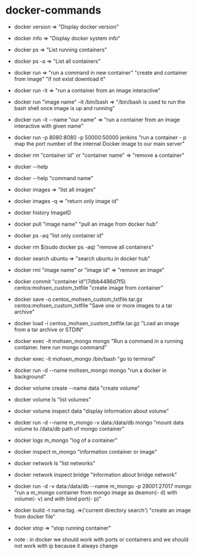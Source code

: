 
# docker-commands

* docker version => "Display docker version"
* docker info => "Display docker system info"
* docker ps => "List running containers"
* docker ps -a => "List all containers"
* docker run  => "run a command in new container" "create and container from image" "if not exist download it"
* docker run -it  => "run a container from an image interactive"
* docker run "image name" –it /bin/bash  => "/bin/bash is used to run the bash shell once image is up and running"
* docker run -it --name "our name" => "run a container from an image interactive with given name"
* docker run -p 8080:8080 -p 50000:50000 jenkins "run a container  - p map the port number of the internal Docker image to our main server" 
* docker rm "container id" or "container name" => "remove a container"
* docker --help
* docker --help "command name"
* docker images => "list all images"
* docker images -q => "return only image id"
* docker history ImageID 
* docker pull "image name" "pull an image from docker hub"
* docker ps -aq "list only container id"
* docker rm $(sudo docker ps -aq) "remove all containers"
* docker search ubuntu => "search ubuntu in docker hub"
* docker rmi "image name" or "image id" => "remove an image"
* docker commit  "container id"(7dbb4486d7f5) centos:mohsen_custom_txtfile  "create image from container"
* docker save -o centos_mohsen_custom_txtfile.tar.gz centos:mohsen_custom_txtfile "Save one or more images to a tar archive"
* docker load -i centos_mohsen_custom_txtfile.tar.gz "Load an image from a tar archive or STDIN"
* docker exec -it mohsen_mongo mongo "Run a command in a running container. here run mongo command"
* docker exec -it mohsen_mongo /bin/bash  "go to terminal"
* docker run -d --name mohsen_mongo mongo "run a docker in background"
* docker volume create --name data "create volume"
* docker volume ls "list volumes"
* docker volume inspect data "display information about volume"
* docker run -d --name m_mongo -v data:/data/db mongo "mount data volume to /data/db path of mongo container"
* docker logs m_mongo "log of a container"
* docker inspect m_mongo "information container or image"
* docker network ls "list networks"
* docker network inspect bridge "information about bridge network"
* docker run -d -v data:/data/db --name m_mongo -p 28001:27017 mongo "run a m_mongo container from mongo image as deamon(- d) with volume(- v) and with bind port(- p)" 
* docker build -t name:tag .=>('current directory search') "create an image from docker file"
* docker stop => "stop running container"

* note : in docker we should work with ports or containers and we should not work with ip because it always change
